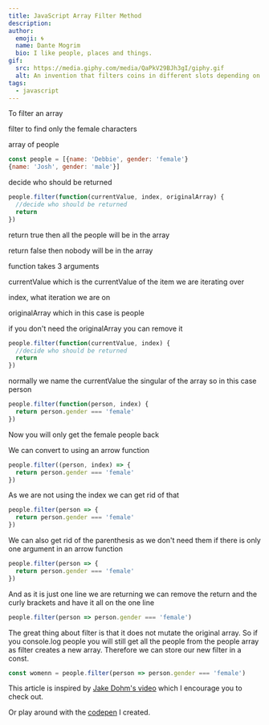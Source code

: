 ```yaml
---
title: JavaScript Array Filter Method
description: 
author:
  emoji: 🌀
  name: Dante Mogrim
  bio: I like people, places and things.
gif:
  src: https://media.giphy.com/media/QaPkV29BJh3gI/giphy.gif
  alt: An invention that filters coins in different slots depending on its type.
tags:
  - javascript
---
```


To filter an array

filter to find only the female characters

array of people

```jsx
const people = [{name: 'Debbie', gender: 'female'}
{name: 'Josh', gender: 'male'}]
```

decide who should be returned

```jsx
people.filter(function(currentValue, index, originalArray) {
  //decide who should be returned
  return
})
```

return true then all the people will be in the array

return false then nobody will be in the array

function takes 3 arguments

currentValue which is the currentValue of the item we are iterating over

index, what iteration we are on

originalArray which in this case is people

if you don't need the originalArray you can remove it

```jsx
people.filter(function(currentValue, index) {
  //decide who should be returned
  return
})
```

normally we name the currentValue the singular of the array so in this case person

```jsx
people.filter(function(person, index) {
  return person.gender === 'female'
})
```

Now you will only get the female people back

We can convert to using an arrow function

```jsx
people.filter((person, index) => {
  return person.gender === 'female'
})
```

As we are not using the index we can get rid of that

```jsx
people.filter(person => {
  return person.gender === 'female'
})
```

We can also get rid of the parenthesis as we don't need them if there is only one argument in an arrow function

```jsx
people.filter(person => {
  return person.gender === 'female'
})
```

And as it is just one line we are returning we can remove the return and the curly brackets and have it all on the one line

```jsx
people.filter(person => person.gender === 'female')
```

The great thing about filter is that it does not mutate the original array. So if you console.log people you will still get all the people from the people array as filter creates a new array. Therefore we can store our new filter in a const.

```jsx
const womenn = people.filter(person => person.gender === 'female')
```

This article is inspired by [Jake Dohm's video](https://simplygoodwork.com/blog/array-map-javascript-method) which I encourage you to check out.

Or play around with the [codepen](https://codepen.io/debs-obrien/pen/YzqXVgd) I created.
